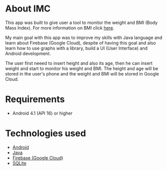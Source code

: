 # About IMC

This app was built to give user a tool to monitor the weight and BMI (Body Mass Index). For more information on BMI click [here](https://en.wikipedia.org/wiki/Body_mass_index).

My main goal with this app was to improve my skills with Java language and learn about Firebase (Google Cloud), despite of having this goal and also learn how to use graphs with a library, build a UI (User Interface) and Android development.

The user first neeed to insert height and also its age, then he can insert weight and start to monitor his weight and BMI. The height and age will be stored in the user's phone and the weight and BMI will be stored in Google Cloud.


# Requirements

- Android 4.1 (API 16) or higher


# Technologies used

- [Android](https://developer.android.com/docs)
- [Java](https://docs.oracle.com/javase/8/)
- [Firebase (Google Cloud)](https://firebase.google.com/docs/reference)
- [SQLite](https://sqlite.org/docs.html)
